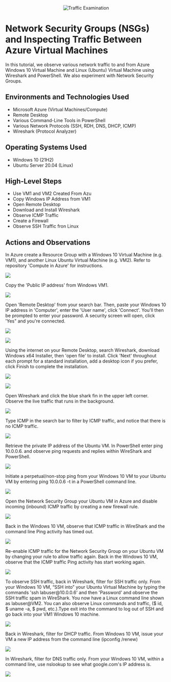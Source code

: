 <p align="center">
<img src="https://i.imgur.com/Ua7udoS.png" alt="Traffic Examination"/>
</p>

<h1>Network Security Groups (NSGs) and Inspecting Traffic Between Azure Virtual Machines</h1>
In this tutorial, we observe various network traffic to and from Azure Windows 10 Virtual Machine and Linux (Ubuntu) Virtual Machine using Wireshark and PowerShell. We also experiment with Network Security Groups. <br />


<h2>Environments and Technologies Used</h2>

- Microsoft Azure (Virtual Machines/Compute)
- Remote Desktop
- Various Command-Line Tools in PowerShell
- Various Network Protocols (SSH, RDH, DNS, DHCP, ICMP)
- Wireshark (Protocol Analyzer)

<h2>Operating Systems Used </h2>

- Windows 10 (21H2)
- Ubuntu Server 20.04 (Linux)

<h2>High-Level Steps</h2>

- Use VM1 and VM2 Created From Azu
- Copy Windows IP Address from VM1
- Open Remote Desktop 
- Download and Install Wireshark
- Observe ICMP Traffic
- Create a Firewall
- Observe SSH Traffic fron Linux

<h2>Actions and Observations</h2>

<p> In Azure create a Resource Group with a Windows 10 Virtual Machine (e.g. VM1), and another Linux Ubuntu Virtual Machine (e.g. VM2). Refer to repository 'Compute in Azure' for instructions.</p>
<p>
<img src= https://i.imgur.com/biV3tEk.png
</p>
<br/>
<p>Copy the 'Public IP address' from Windows VM1.</p>
<p>
<img src= https://i.imgur.com/mknn4hA.png
</p>
<br/>
<p>Open 'Remote Desktop' from your search bar. Then, paste your Windows 10 IP address in 'Computer', enter the 'User name', click 'Connect'. You'll then be prompted to enter your password. A security screen will open, click 'Yes" and you're connected.</p>
<p>
<img src= https://i.imgur.com/tMBSPA4.png
</p>
<p>
<img src= https://i.imgur.com/xPmu7mk.png
</p>
<br/>
<p>Using the internet on your Remote Desktop, search Wireshark, download Windows x64 Installer, then 'open file' to install. Click 'Next' throughout each prompt for a standard installation, add a desktop icon if you prefer, click Finish to complete the installation.</p>
<p>
<img src= https://i.imgur.com/y5LGMeO.png
</p>
<p>
<img src= https://i.imgur.com/wGbavZ9.png
</p>
<br/>
<p>Open Wireshark and click the blue shark fin in the upper left corner. Observe the live traffic that runs in the background.</p>
<p>
<img src= https://i.imgur.com/RY6xfOG.png
</p>
<p>Type ICMP in the search bar to filter by ICMP traffic, and notice that there is no ICMP traffic.</p>
<p>
<img src= https://i.imgur.com/t4VZHbp.png
</p>
<p>Retrieve the private IP address of the Ubuntu VM. In PowerShell enter ping 10.0.0.6. and observe ping requests and replies within WireShark and PowerShell.</p>
<p>
<img src= https://i.imgur.com/ZxQL2St.png
</p>
<p>Initiate a perpetual/non-stop ping from your Windows 10 VM to your Ubuntu VM by entering ping 10.0.0.6 -t in a PowerShell command line.</p>
<p>
<img src= https://i.imgur.com/RD2sm0W.png
</p>
<p>Open the Network Security Group your Ubuntu VM in Azure and disable incoming (inbound) ICMP traffic by creating a new firewall rule.
</p>
<p>
<img src= https://i.imgur.com/toVSvRM.png
</p>
<p>Back in the Windows 10 VM, observe that ICMP traffic in WireShark and the command line Ping activity has timed out.</p>
<p>
<img src= https://i.imgur.com/kFw5Hci.png
</p>
<p>Re-enable ICMP traffic for the Network Security Group on your Ubuntu VM by changing your rule to allow traffic again. Back in the Windows 10 VM, observe that the ICMP traffic Ping activity has start working again.</p>
<p>
<img src= https://i.imgur.com/DFX1fhs.png
</p>
<p>To observe SSH traffic, back in Wireshark, filter for SSH traffic only. From your Windows 10 VM, “SSH into” your Ubuntu Virtual Machine by typing the commands 'ssh labuser@10.0.0.6' and then 'Password' and observe the SSH traffic spam in WireShark. You now have a Linux command line shown as labuser@VM2. You can also observe Linux commands and traffic, ($ id, $ uname -a, $ pwd, etc.).Type exit into the command to log out of SSH and go back into your VM1 Windows 10 machine.</p>
<p>
<img src= https://i.imgur.com/drxHim2.png
</p>
<p>Back in Wireshark, filter for DHCP traffic. From Windows 10 VM, issue your VM a new IP address from the command line (ipconfig /renew)</p>
<p>
<img src= https://i.imgur.com/83X73Os.png
</p>
<p>In Wireshark, filter for DNS traffic only. From your Windows 10 VM, within a command line, use nslookup to see what google.com's IP address is.</p>
<p>
<img src= https://i.imgur.com/VQa1aQH.png
